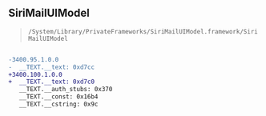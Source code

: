 ## SiriMailUIModel

> `/System/Library/PrivateFrameworks/SiriMailUIModel.framework/SiriMailUIModel`

```diff

-3400.95.1.0.0
-  __TEXT.__text: 0xd7cc
+3400.100.1.0.0
+  __TEXT.__text: 0xd7c0
   __TEXT.__auth_stubs: 0x370
   __TEXT.__const: 0x16b4
   __TEXT.__cstring: 0x9c

```
